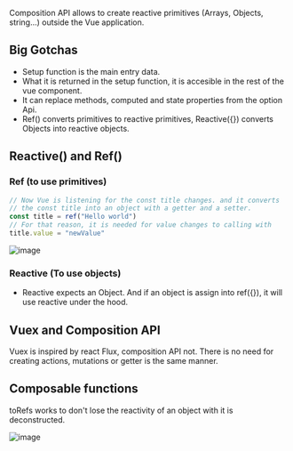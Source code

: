 Composition API allows to create  reactive primitives (Arrays, Objects, string...) outside the Vue application. 

## Big Gotchas
- Setup function is the main entry data. 
- What it is returned in the setup function, it is accesible in the rest of the vue component. 
- It can replace methods, computed and state properties from the option Api. 
- Ref(<primitives>) converts primitives to reactive primitives, Reactive({}) converts Objects into reactive objects.



## Reactive() and Ref() 
### Ref (to use primitives)
```js
// Now Vue is listening for the const title changes. and it converts 
// the const title into an object with a getter and a setter.
const title = ref("Hello world") 
// For that reason, it is needed for value changes to calling with 
title.value = "newValue"
```
![image](https://user-images.githubusercontent.com/4195550/110325958-4fb89780-8018-11eb-806d-55c4d812dd44.png)

### Reactive (To use objects)
- Reactive expects an Object. And if an object is assign into ref({}), it will use reactive under the hood.

## Vuex and Composition API
Vuex is inspired by react Flux, composition API not. There is no need for creating actions, mutations or getter is the same manner. 


## Composable functions
 toRefs works to don't lose the reactivity of an object with it is deconstructed. 
 
 ![image](https://user-images.githubusercontent.com/4195550/110327510-5b0cc280-801a-11eb-9811-091f0cfbd206.png)
